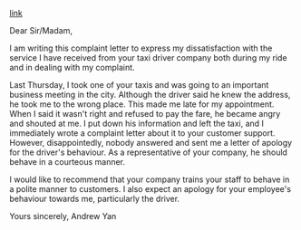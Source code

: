 [link](https://www.ielts-writing.info/EXAM/general_writing_samples_task_1/1217/)

Dear Sir/Madam,

I am writing this complaint letter to express my dissatisfaction with the service I have received from your taxi driver company both during my ride and in dealing with my complaint.

Last Thursday, I took one of your taxis and was going to an important business meeting in the city. Although the driver said he knew the address, he took me to the wrong place. This made me late for my appointment. When I said it wasn't right and refused to pay the fare, he became angry and shouted at me. I put down his information and left the taxi, and I immediately wrote a complaint letter about it to your customer support. However, disappointedly, nobody answered and sent me a letter of apology for the driver's behaviour. As a representative of your company, he should behave in a courteous manner.

I would like to recommend that your company trains your staff to behave in a polite manner to customers. I also expect an apology for your employee's behaviour towards me, particularly the driver.

Yours sincerely,
Andrew Yan